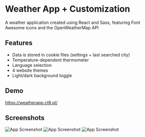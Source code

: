 # Weather App + Customization

A weather application created using React and Sass, featuring Font Awesome icons and the OpenWeatherMap API
## Features

- Data is stored in cookie files (settings + last searched city)
- Temperature-dependent thermometer
- Language selection
- 4 website themes
- Light/dark background toggle


## Demo

https://weatherapp.ct8.pl/


## Screenshots

![App Screenshot](https://i.imgur.com/yEL9BbR.png) ![App Screenshot](https://i.imgur.com/56o0lhZ.png) ![App Screenshot](https://i.imgur.com/T9J7YcZ.png)
